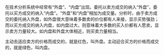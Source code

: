 在技术分析系统中经常有“外盘”、“内盘”出现。委托以卖方成交的纳入“外盘”，委托以买方成交的纳入“内盘”。“外盘”和“内盘”相加为成交量。分析时，由于卖方成交的委托纳入外盘，如外盘很大意味着多数卖的价位都有人来接，显示买势强劲；而以买方成交的纳入内盘，如内盘过大，则意味着大多数的买入价都有人愿卖，显示卖方力量较大。如内盘和外盘大体相近，则买卖力量相当。  


主动去适应卖方的价格而成交的，就是红色，叫外盘。主动迎合买方的价格而成交的，就是绿色，叫内盘。